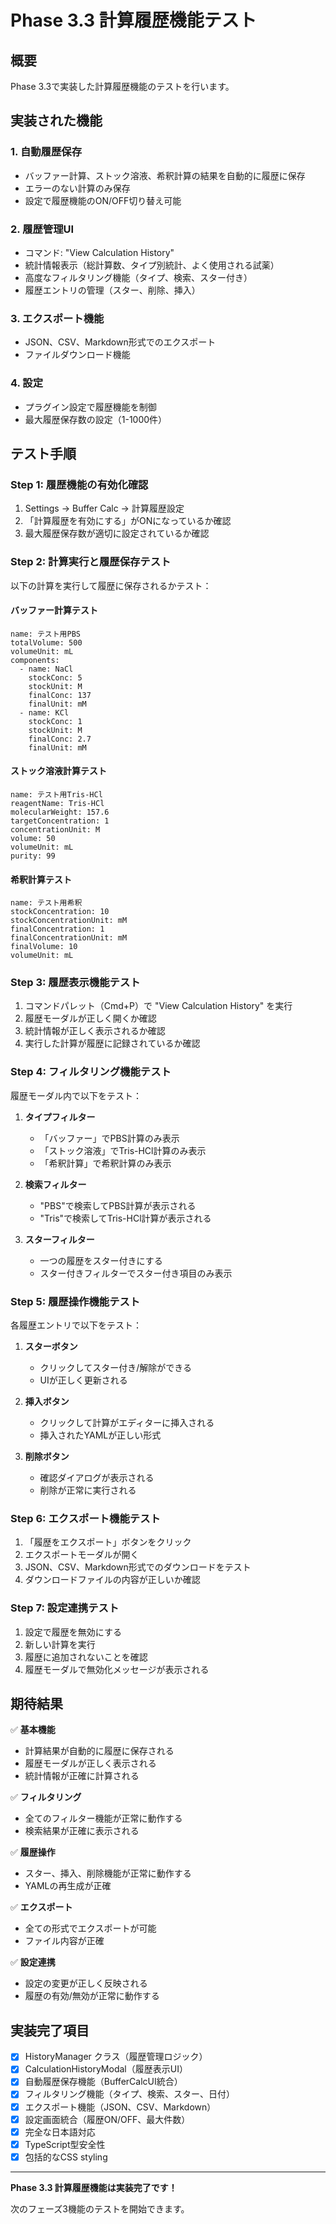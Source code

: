 # Phase 3.3 計算履歴機能テスト

## 概要

Phase 3.3で実装した計算履歴機能のテストを行います。

## 実装された機能

### 1. 自動履歴保存
- バッファー計算、ストック溶液、希釈計算の結果を自動的に履歴に保存
- エラーのない計算のみ保存
- 設定で履歴機能のON/OFF切り替え可能

### 2. 履歴管理UI
- コマンド: "View Calculation History"
- 統計情報表示（総計算数、タイプ別統計、よく使用される試薬）
- 高度なフィルタリング機能（タイプ、検索、スター付き）
- 履歴エントリの管理（スター、削除、挿入）

### 3. エクスポート機能
- JSON、CSV、Markdown形式でのエクスポート
- ファイルダウンロード機能

### 4. 設定
- プラグイン設定で履歴機能を制御
- 最大履歴保存数の設定（1-1000件）

## テスト手順

### Step 1: 履歴機能の有効化確認
1. Settings → Buffer Calc → 計算履歴設定
2. 「計算履歴を有効にする」がONになっているか確認
3. 最大履歴保存数が適切に設定されているか確認

### Step 2: 計算実行と履歴保存テスト

以下の計算を実行して履歴に保存されるかテスト：

#### バッファー計算テスト
```buffer
name: テスト用PBS
totalVolume: 500
volumeUnit: mL
components:
  - name: NaCl
    stockConc: 5
    stockUnit: M
    finalConc: 137
    finalUnit: mM
  - name: KCl
    stockConc: 1
    stockUnit: M
    finalConc: 2.7
    finalUnit: mM
```

#### ストック溶液計算テスト
```stock
name: テスト用Tris-HCl
reagentName: Tris-HCl
molecularWeight: 157.6
targetConcentration: 1
concentrationUnit: M
volume: 50
volumeUnit: mL
purity: 99
```

#### 希釈計算テスト
```dilution
name: テスト用希釈
stockConcentration: 10
stockConcentrationUnit: mM
finalConcentration: 1
finalConcentrationUnit: mM
finalVolume: 10
volumeUnit: mL
```

### Step 3: 履歴表示機能テスト
1. コマンドパレット（Cmd+P）で "View Calculation History" を実行
2. 履歴モーダルが正しく開くか確認
3. 統計情報が正しく表示されるか確認
4. 実行した計算が履歴に記録されているか確認


### Step 4: フィルタリング機能テスト
履歴モーダル内で以下をテスト：

1. **タイプフィルター**
   - 「バッファー」でPBS計算のみ表示
   - 「ストック溶液」でTris-HCl計算のみ表示
   - 「希釈計算」で希釈計算のみ表示

2. **検索フィルター**
   - "PBS"で検索してPBS計算が表示される
   - "Tris"で検索してTris-HCl計算が表示される

3. **スターフィルター**
   - 一つの履歴をスター付きにする
   - スター付きフィルターでスター付き項目のみ表示

### Step 5: 履歴操作機能テスト
各履歴エントリで以下をテスト：

1. **スターボタン**
   - クリックしてスター付き/解除ができる
   - UIが正しく更新される

2. **挿入ボタン**
   - クリックして計算がエディターに挿入される
   - 挿入されたYAMLが正しい形式

3. **削除ボタン**
   - 確認ダイアログが表示される
   - 削除が正常に実行される

### Step 6: エクスポート機能テスト
1. 「履歴をエクスポート」ボタンをクリック
2. エクスポートモーダルが開く
3. JSON、CSV、Markdown形式でのダウンロードをテスト
4. ダウンロードファイルの内容が正しいか確認

### Step 7: 設定連携テスト
1. 設定で履歴を無効にする
2. 新しい計算を実行
3. 履歴に追加されないことを確認
4. 履歴モーダルで無効化メッセージが表示される

## 期待結果

✅ **基本機能**
- 計算結果が自動的に履歴に保存される
- 履歴モーダルが正しく表示される
- 統計情報が正確に計算される

✅ **フィルタリング**
- 全てのフィルター機能が正常に動作する
- 検索結果が正確に表示される

✅ **履歴操作**
- スター、挿入、削除機能が正常に動作する
- YAMLの再生成が正確

✅ **エクスポート**
- 全ての形式でエクスポートが可能
- ファイル内容が正確

✅ **設定連携**
- 設定の変更が正しく反映される
- 履歴の有効/無効が正常に動作する

## 実装完了項目

- [x] HistoryManager クラス（履歴管理ロジック）
- [x] CalculationHistoryModal（履歴表示UI）
- [x] 自動履歴保存機能（BufferCalcUI統合）
- [x] フィルタリング機能（タイプ、検索、スター、日付）
- [x] エクスポート機能（JSON、CSV、Markdown）
- [x] 設定画面統合（履歴ON/OFF、最大件数）
- [x] 完全な日本語対応
- [x] TypeScript型安全性
- [x] 包括的なCSS styling

---

**Phase 3.3 計算履歴機能は実装完了です！**

次のフェーズ3機能のテストを開始できます。